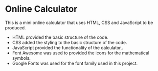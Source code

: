 # Online Calculator
This is a mini online calculator that uses HTML, CSS and JavaScript to be produced.
- HTML provided the basic structure of the code.
- CSS added the styling to the basic structure of the code.
- JavaScript provided the functionality of the calculator,.
- Font Awesome was used to provided the icons for the mathematical symbols.
- Google Fonts was used for the font family used in this project.
